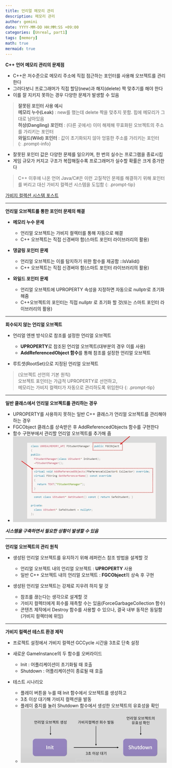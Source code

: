 ```yaml
---
title: 언리얼 메모리 관리
description: 메모리 관리
author: gemini
date: YYYY-MM-DD HH:MM:SS +09:00
categories: [Unreal, part1]
tags: [memory]
math: true
mermaid: true
---
```


**C++ 언어 메모리 관리의 문제점**
- C++은 저수준으로 메모리 주소에 직접 점근하는 포인터를 사용해 오브젝트를 관리한다
- 그러다보니 프로그래머가 직접 할당(new)과 해지(delete) 짝 맞추기를 해야 한다
- 이를 잘 지키지 못하는 경우 다양한 문제가 발생할 수 있음

>**잘못된 포인터 사용 예시**<br>
>**메모리 누수(Leak)** : new를 했는데 delete 짝을 맞추지 못함. 힙에 메모리가 그대로 남아있음<br>
>**허상(Dangling) 포인터** : (다른 곳에서) 이미 해제해 무효화된 오브젝트의 주소를 가리키는 포인터<br>
>**와일드(Wild) 포인터** : 값이 초기화되지 않아 엉뚱한 주소를 가리키는 포인터<br>
{: .prompt-info}	

- 잘못된 포인터 값은 다양한 문제를 일으키며, 한 번의 실수는 프로그램을 종료시킴
- 게임 규모가 커지고 구조가 복잡해질수록 프로그래머가 실수할 확률은 크게 증가한다

>C++ 이후에  나온 언어 Java/C#은 이런 고질적인 문제를 해결하기 위해 포인터를 버리고 대신 가비지 컬렉션 시스템을 도입함
{: .prompt-tip}

[가비지 컬렉션 시스템 포스트](https://gemini9764.github.io/posts/unreal-garbage/)

---------------------------------------------------------

**언리얼 오브젝트를 통한 포인터 문제의 해결**
- **메모리 누수 문제**
	- 언리얼 오브젝트는 가비지 컬렉터를 통해 자동으로 해결
	- C++ 오브젝트는 직접 신경써야 함(스마트 포인터 라이브러리의 활용)

- **댕글링 포인터 문제**
	- 언리얼 오브젝트는 이를 탐지하기 위한 함수를 제공함 ::IsValid()
	- C++ 오브젝트는 직접 신경써야 함(스마트 포인터 라이브러리의 활용)

- **와일드 포인터 문제**
	- 언리얼 오브젝트에 UPROPERTY 속성을 지정하면 자동으로 nullptr로 초기화 해줌
	- C++오브젝트의 포인터는 직접 nullptr 로 초기화 할 것(또는 스마트 포인터 라이브러리의 활용)

---------------------------------------------------------

**회수되지 않는 언리얼 오브젝트**
- 언리얼 엔젠 방식으로 참조를 설정한 언리얼 오브젝트
	- **UPROPERTY**로 참조된 언리얼 오브젝트(대부분의 경우 이를 사용)
	- **AddReferencedObject 함수**를 통해 참조를 설정한 언리얼 오브젝트

- 루트셋(RootSet)으로 지정된 언리얼 오브젝트

>(오브젝트 선언의 기본 원칙)<br>
>오브젝트 포인터는 가급적 UPROPERTY로 선언하고,<br>
>메모리는 가비지 컬렉터가 자동으로 관리하도록 위임한다
{: .prompt-tip}

---------------------------------------------------------

**일반 클래스에서 언리얼 오브젝트를 관리하는 경우**
- UPROPERTY를 사용하지 못하는 일반 C++ 클래스가 언리얼 오브젝트를 관리해야 하는 경우
- FGCObject 클래스를 상속받은 후 AddReferencedObjects 함수를 구현한다
- 함수 구현부에서 관리할 언리얼 오브젝트를 추가해 줌
- ![일반 클래스에서 언리얼 오브젝트를 관리하는 경우.png](/assets/img/posts/file_photos/일반%20클래스에서%20언리얼%20오브젝트를%20관리하는%20경우.png)

***시스템을 구축하면서 필요한 상황이 발생할 수 있음***

---------------------------------------------------------

**언리얼 오브젝트의 관리 원칙**
- 생성된 언리얼 오브젝트를 유지하기 위해 레퍼런스 참조 방법을 설계할 것
	- 언리얼 오브젝트 내의 언리얼 오브젝트 : **UPROPERTY** 사용 
	- 일반 C++ 오브젝트 내의 언리얼 오브젝트 : **FGCObject**의 상속 후 구현

- 생성된 언리얼 오브젝트는 강제로 지우려 하지 말 것
	- 참조를 끊는다는 생각으로 설계할 것
	- 가비지 컬렉터에게 회수를 재촉할 수는 있음(ForceGarbageCollection 함수)
	- 콘텐츠 제작에서 Destroy 함수를 사용할 수 있으나, 결국 내부 동작은 동일함 (가비지 컬렉터에 위임)

---------------------------------------------------------

**가비지 컬렉션 테스트 환경 제작**
- 프로젝트 설정에서 가비지 컬렉션 GCCycle 시간을 3초로 단축 설정
- 새로운 GameInstance의 두 함수를 오버라이드
	- Init : 어플리케이션이 초기화될 때 호출
	- Shutdown : 어플리케이션이 종료될 때 호출

- 테스트 시나리오
	- 플레이 버튼을 누를 때 Init 함수에서 오브젝트를 생성하고
	- 3초 이상 대기해 가비지 컬렉션을 발동
	- 플레이 중지를 눌러 Shutdown  함수에서 생성한 오브젝트의 유효성을 확인
	- ![가비지 컬렉션 테스트 환경 시나리오.png](/assets/img/posts/file_photos/가비지%20컬렉션%20테스트%20환경%20시나리오.png)